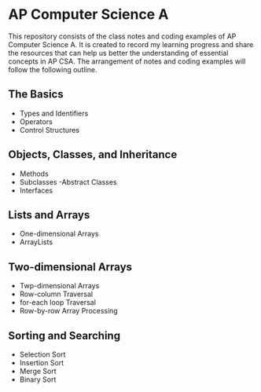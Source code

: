 # AP Computer Science A
This repository consists of the class notes and coding examples of AP Computer Science A.
It is created to record my learning progress and share the resources that can help us better the understanding of essential concepts in AP CSA.
The arrangement of notes and coding examples will follow the following outline.
## The Basics
- Types and Identifiers
- Operators
- Control Structures
## Objects, Classes, and Inheritance
- Methods
- Subclasses
-Abstract Classes
- Interfaces
## Lists and Arrays
- One-dimensional Arrays
- ArrayLists
## Two-dimensional Arrays
- Twp-dimensional Arrays
- Row-column Traversal
- for-each loop Traversal
- Row-by-row Array Processing
## Sorting and Searching
- Selection Sort
- Insertion Sort
- Merge Sort
- Binary Sort
